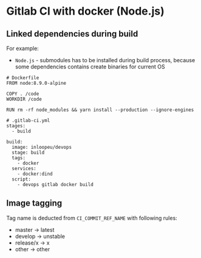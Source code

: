 # Gitlab CI with docker (Node.js)

## Linked dependencies during build

For example:

- `Node.js` - submodules has to be installed during build process, because some dependencies contains create binaries for current OS

```
# Dockerfile
FROM node:8.9.0-alpine

COPY . /code
WORKDIR /code

RUN rm -rf node_modules && yarn install --production --ignore-engines
```

```
# .gitlab-ci.yml
stages:
  - build

build:
  image: inloopeu/devops
  stage: build
  tags:
    - docker
  services:
    - docker:dind
  script:
    - devops gitlab docker build
```

## Image tagging

Tag name is deducted from `CI_COMMIT_REF_NAME` with following rules:

- master -> latest
- develop -> unstable
- release/x -> x
- other -> other
